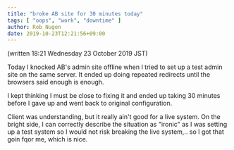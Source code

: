 ```yaml
---
title: "broke AB site for 30 minutes today"
tags: [ "oops", "work", "downtime" ]
author: Rob Nugen
date: 2019-10-23T12:21:56+09:00
---
```


(written 18:21 Wednesday 23 October 2019 JST)

Today I knocked AB's admin site offline when I tried to set up a
test admin site on the same server.  It ended up doing repeated
redirects until the browsers said enough is enough.

I kept thinking I must be close to fixing it and ended up taking 30
minutes before I gave up and went back to original configuration.

Client was understanding, but it really ain't good for a live system.
On the bright side, I can correctly describe the situation as "ironic"
as I was setting up a test system so I would not risk breaking the
live system,.. so I got that goin fqor me, which is nice.
